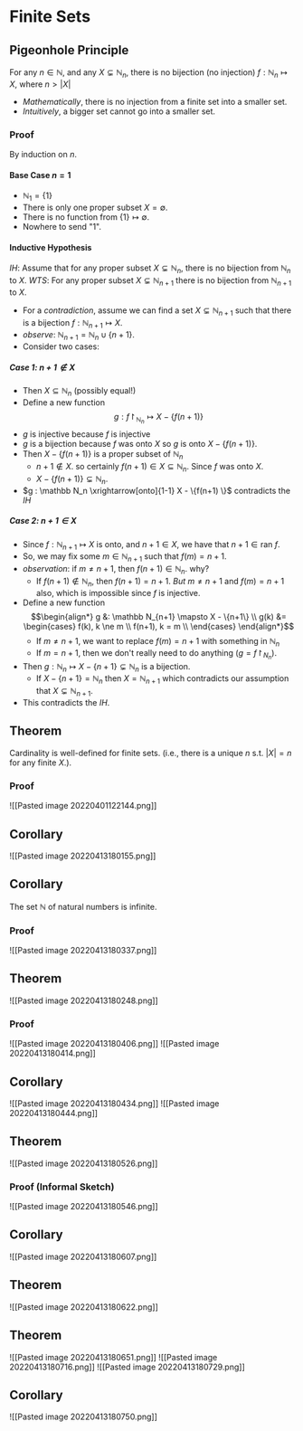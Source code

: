 # Finite Sets
## Pigeonhole Principle
For any $n \in \mathbb N$, and any $X \subsetneq \mathbb N_n$, there is no bijection (no injection) $f : \mathbb N_n \mapsto X$, where $n > |X|$
- *Mathematically*, there is no injection from a finite set into a smaller set.
- *Intuitively*, a bigger set cannot go into a smaller set.

### Proof
By induction on $n$.

#### Base Case $n = 1$
- $\mathbb N_1 = \{ 1\}$
- There is only one proper subset $X = \emptyset$.
- There is no function from $\{1\} \mapsto \emptyset$.
- Nowhere to send "1".

#### Inductive Hypothesis
*IH*: Assume that for any proper subset $X \subsetneq \mathbb N_n$, there is no bijection from $\mathbb N_n$ to $X$.
*WTS*: For any proper subset $X \subsetneq \mathbb N_{n+1}$ there is no bijection from $\mathbb N_{n+1}$ to $X$.
- For a *contradiction*, assume we can find a set $X \subsetneq \mathbb N_{n+1}$ such that there is a bijection $f : \mathbb N_{n+1} \mapsto X$.
- *observe*: $\mathbb N_{n+1} = \mathbb N_n \cup \{ n+1 \}$.
- Consider two cases:

##### Case 1: $n+1 \notin X$
- Then $X \subseteq \mathbb N_n$ (possibly equal!)
- Define a new function
  $$g : f \upharpoonright_{\mathbb N_n} \mapsto X - \{f(n+1) \}$$
- $g$ is injective because $f$ is injective
- $g$ is a bijection because $f$ was onto $X$ so $g$ is onto $X - \{f(n+1) \}$. 
- Then $X - \{f(n+1)\}$ is a proper subset of $\mathbb N_n$
	- $n+1 \notin X$. so certainly $f(n+1) \in X \subseteq \mathbb N_n$. Since $f$ was onto $X$.
	- $X - \{f(n+1)\} \subsetneq \mathbb N_n$.
- $g : \mathbb N_n \xrightarrow[onto]{1-1} X - \{f(n+1) \}$ contradicts the *IH*

##### Case 2: $n+1 \in X$
- Since $f : \mathbb N_{n+1} \mapsto X$ is onto, and $n+1 \in X$, we have that $n+1 \in \text{ran } f$.
- So, we may fix some $m \in \mathbb N_{n+1}$ such that $f(m) = n+1$. 
- *observation*: if $m \ne n+1$, then $f(n+1) \in \mathbb N_n$. why?
	- If $f(n+1) \notin \mathbb N_n$, then $f(n+1) = n+1$. *But* $m \ne n+1$ and $f(m) = n+1$ also, which is impossible since $f$ is injective.
- Define a new function
  $$\begin{align*}
	  g &: \mathbb N_{n+1} \mapsto X - \{n+1\} \\
	  g(k) &= \begin{cases}
		  f(k), k \ne m \\
		  f(n+1), k = m \\
	  \end{cases}
  \end{align*}$$
	- If $m \ne n+1$, we want to replace $f(m) = n+1$ with something in $\mathbb N_n$
	- If $m=n+1$, then we don't really need to do anything ($g = f \upharpoonright_{N_n}$).
- Then $g : \mathbb N_n \mapsto X - \{n+1\} \subsetneq \mathbb N_n$ is a bijection.
	- If $X - \{n+1\} = \mathbb N_n$ then $X = \mathbb N_{n+1}$ which contradicts our assumption that $X \subsetneq \mathbb N_{n+1}$.
- This contradicts the *IH*.

## Theorem
Cardinality is well-defined for finite sets. (i.e., there is a unique $n$ s.t. $|X| = n$ for any finite $X$.).

### Proof
![[Pasted image 20220401122144.png]]

## Corollary
![[Pasted image 20220413180155.png]]

## Corollary
The set $\mathbb N$ of natural numbers is infinite.

### Proof
![[Pasted image 20220413180337.png]]

## Theorem
![[Pasted image 20220413180248.png]]

### Proof
![[Pasted image 20220413180406.png]]
![[Pasted image 20220413180414.png]]

## Corollary
![[Pasted image 20220413180434.png]]
![[Pasted image 20220413180444.png]]

## Theorem
![[Pasted image 20220413180526.png]]

### Proof (Informal Sketch)
![[Pasted image 20220413180546.png]]

## Corollary
![[Pasted image 20220413180607.png]]

## Theorem
![[Pasted image 20220413180622.png]]

## Theorem
![[Pasted image 20220413180651.png]]
![[Pasted image 20220413180716.png]]
![[Pasted image 20220413180729.png]]

## Corollary
![[Pasted image 20220413180750.png]]
